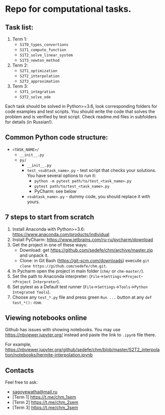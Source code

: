 # Repo for computational tasks.

## Task list:
1. Term 1:
    * `S1T0_types_convertions`
    * `S1T1_compute_function`
    * `S1T2_solve_linear_system`
    * `S1T3_newton_method`
1. Term 2:
    * `S2T1_optimization`
    * `S2T2_interpolation`
    * `S2T3_approximation`
1. Term 3:
    * `S3T1_integration`
    * `S3T2_solve_ode`

Each task should be solved in Python>=3.6, look corresponding folders for code examples and test scripts.
You should write the code that solves the problem and is verified by test script. Check readme.md files in subfolders for details (in Russian!).

## Common Python code structure:
* `<TASK_NAME>/`
    * `__init__.py`
    * `py/`
        * `__init__.py`
        * `test_<subtask_name>.py` - test script that checks your solutions. You have several options to run it:
          * `python -m pytest path/to/test_<task_name>.py`
          * `pytest path/to/test_<task_name>.py`
          * PyCharm: see below
        * `<subtask_name>.py` - dummy code, you should replace it with yours.

## 7 steps to start from scratch
1. Install Anaconda with Python>=3.6: https://www.anaconda.com/products/individual
1. Install PyCharm: https://www.jetbrains.com/ru-ru/pycharm/download
1. Get the project in one of these ways:
   * Download: get https://github.com/sedefe/chm/archive/master.zip and unpack it.
   * Clone: in Git Bash (https://git-scm.com/downloads) execute `git clone https://github.com/sedefe/chm.git`.
1. In Pycharm open the project in main folder (`chm/` or `chm-master/`).
1. Set the path to Anaconda interpreter: (`File`->`Settings`->`Project`->`Project Interpreter`).
1. Set pytest as a Default test runner (`File`->`Settings`->`Tools`->`Python Integrated Tools`).
1. Choose any `test_*.py` file and press green `Run ...` button at any `def test_*():` row.

## Viewing notebooks online
Github has issues with showing notebooks. You may use https://nbviewer.jupyter.org/ instead and paste the link to `.ipynb` file there.

For example, https://nbviewer.jupyter.org/github/sedefe/chm/blob/master/S2T2_interpolation/notebooks/hermite-interpolation.ipynb

## Contacts
Feel free to ask:
* sagoyewatha@mail.ru
* [Term 1] https://t.me/chm_1sem
* [Term 2] https://t.me/chm_2sem
* [Term 3] https://t.me/chm_3sem
